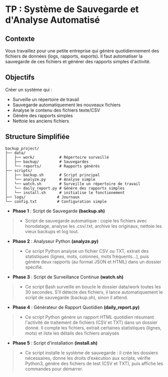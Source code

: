 # TP : Système de Sauvegarde et d'Analyse Automatisé

## **Contexte**
Vous travaillez pour une petite entreprise qui génère quotidiennement des fichiers de données (logs, rapports, exports). Il faut automatiser la sauvegarde de ces fichiers et générer des rapports simples d'activité.

## **Objectifs**
Créer un système qui :
- Surveille un répertoire de travail
- Sauvegarde automatiquement les nouveaux fichiers
- Analyse le contenu des fichiers texte/CSV
- Génère des rapports simples
- Nettoie les anciens fichiers

## **Structure Simplifiée**

```
backup_project/
├── data/
│   ├── work/           # Répertoire surveillé
│   ├── backup/         # Sauvegardes
│   └── reports/        # Rapports générés
├── scripts/
│   ├── backup.sh       # Script principal
│   └── analyze.py      # Analyse simple
│   └── watch.sh        # Surveille un répertoire de travail
│   └── daily_report.py # Génère des rapports simples
│   └── install.sh      # initialise le fonctionement
├── logs/              # Journaux
└── config.txt         # Configuration simple
```

- **Phase 1** : Script de Sauvegarde **(backup.sh)**
>- Script de sauvegarde automatique : copie les fichiers avec horodatage, analyse les .csv/.txt, archive les originaux, nettoie les vieux backups et log tout.

- **Phase 2** : Analyseur Python **(analyze.py)**
>- Ce script Python analyse un fichier CSV ou TXT, extrait des statistiques (lignes, mots, colonnes, mots fréquents...), puis génère deux rapports (au format JSON et HTML) dans un dossier spécifié.

- **Phase 3** : Script de Surveillance Continue **(watch.sh)**
>- Ce script Bash surveille en boucle le dossier data/work toutes les 30 secondes.
S’il détecte des fichiers, il lance automatiquement le script de sauvegarde (backup.sh), sinon il attend.

- **Phase 4** : Générateur de Rapport Quotidien **(daily_report.py)**
>- Ce script Python génère un rapport HTML quotidien résumant l'activité de traitement de fichiers (CSV et TXT) dans un dossier donné. Il compte les fichiers, extrait certaines statistiques (lignes, mots) et liste les détails des fichiers analysés

- **Phase 5** : Script d'installation **(install.sh)**
>- Ce script installe le système de sauvegarde :
il crée les dossiers nécessaires, donne les droits d’exécution aux scripts, vérifie Python3, génère des fichiers de test (CSV et TXT), puis affiche les commandes pour démarrer.



